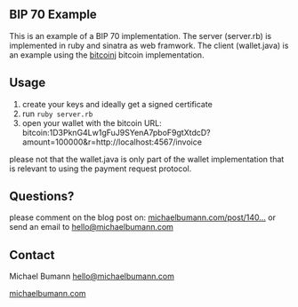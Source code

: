 ## BIP 70 Example 

This is an example of a BIP 70 implementation.
The server (server.rb) is implemented in ruby and sinatra as web framwork.
The client (wallet.java) is an example using the [bitcoinj](http://bitcoinj.org) bitcoin implementation.

## Usage

1. create your keys and ideally get a signed certificate
2. run `ruby server.rb`
3. open your wallet with the bitcoin URL: bitcoin:1D3PknG4Lw1gFuJ9SYenA7pboF9gtXtdcD?amount=100000&r=http://localhost:4567/invoice

please not that the wallet.java is only part of the wallet implementation that is relevant to using the payment request protocol. 

## Questions?

please comment on the blog post on: [michaelbumann.com/post/140...](http://michaelbumann.com/post/140637377117/example-clientserver-implementing-of-the-bitcoin)
or send an email to hello@michaelbumann.com

## Contact

Michael Bumann
hello@michaelbumann.com

[michaelbumann.com](http://michaelbumann.com)
